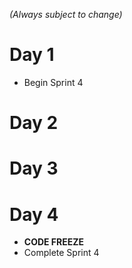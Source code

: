 _(Always subject to change)_

# Day 1
- Begin Sprint 4

# Day 2

# Day 3

# Day 4
- **CODE FREEZE**
- Complete Sprint 4
